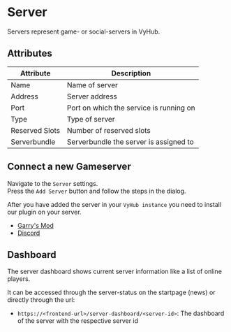 # Server

Servers represent game- or social-servers in VyHub.

## Attributes

| Attribute      | Description                             |
|----------------|-----------------------------------------|
| Name           | Name of server                          |
| Address        | Server address                          |
| Port           | Port on which the service is running on |
| Type           | Type of server                          |
| Reserved Slots | Number of reserved slots                |
| Serverbundle   | Serverbundle the server is assigned to  |

## Connect a new Gameserver

Navigate to the `Server` settings.  
Press the `Add Server` button and follow the steps in the dialog.

After you have added the server in your `VyHub instance` you need to install our plugin on your server.  

- [Garry's Mod](../game/gmod.md)
- [Discord](../game/discord.md)


## Dashboard

The server dashboard shows current server information like a list of online players.

It can be accessed through the server-status on the startpage (news) or directly through the url:
- `https://<frontend-url>/server-dashboard/<server-id>`: The dashboard of the server with the respective server id



